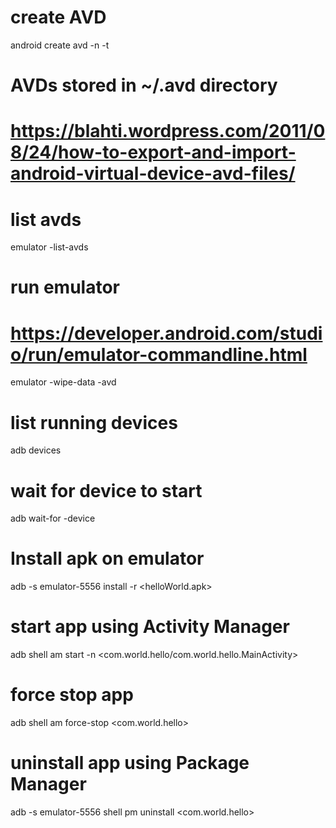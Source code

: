 
# create AVD
android create avd -n <name> -t <targetID>

# AVDs stored in ~/.avd directory
# https://blahti.wordpress.com/2011/08/24/how-to-export-and-import-android-virtual-device-avd-files/

# list avds
emulator -list-avds

# run emulator
# https://developer.android.com/studio/run/emulator-commandline.html
emulator -wipe-data  -avd <name>

# list running devices
adb devices

# wait for device to start
adb wait-for -device 

# Install apk on emulator
adb -s emulator-5556 install -r <helloWorld.apk>

# start app using Activity Manager
adb shell am start -n <com.world.hello/com.world.hello.MainActivity>

# force stop app
adb shell am force-stop <com.world.hello>

# uninstall app using Package Manager
adb -s emulator-5556 shell pm uninstall <com.world.hello>
